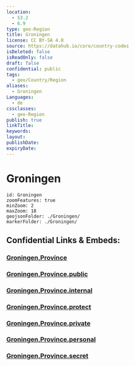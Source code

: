 ```yaml
---
location:
  - 53.2
  - 6.9
type: geo-Region
title: Groningen
license: CC BY-SA 4.0
source: https://datahub.io/core/country-codes
isDeleted: false
isReadOnly: false
draft: false
confidential: public
tags:
  - geo/Country/Region
aliases:
  - Groningen
Languages:
  - de
cssclasses:
  - geo-Region
publish: true
linkTitle:
keywords:
layout:
publishDate:
expiryDate:
---
```


# Groningen

```leaflet
id: Groningen
zoomFeatures: true 
minZoom: 2 
maxZoom: 18
geojsonFolder: ./Groningen/
markerFolder: ./Groningen/
```


## Confidential Links & Embeds: 

### [Groningen,Province](/_Standards/Earth/Continent/Europe/Europe~West/Netherlands/Provinces~Netherlands/Groningen,Province.md) 

### [Groningen,Province.public](/_public/Earth/Continent/Europe/Europe~West/Netherlands/Provinces~Netherlands/Groningen,Province.public.md) 

### [Groningen,Province.internal](/_internal/Earth/Continent/Europe/Europe~West/Netherlands/Provinces~Netherlands/Groningen,Province.internal.md) 

### [Groningen,Province.protect](/_protect/Earth/Continent/Europe/Europe~West/Netherlands/Provinces~Netherlands/Groningen,Province.protect.md) 

### [Groningen,Province.private](/_private/Earth/Continent/Europe/Europe~West/Netherlands/Provinces~Netherlands/Groningen,Province.private.md) 

### [Groningen,Province.personal](/_personal/Earth/Continent/Europe/Europe~West/Netherlands/Provinces~Netherlands/Groningen,Province.personal.md) 

### [Groningen,Province.secret](/_secret/Earth/Continent/Europe/Europe~West/Netherlands/Provinces~Netherlands/Groningen,Province.secret.md)

